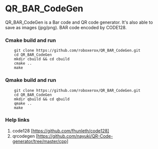 # QR_BAR_CodeGen
QR_BAR_CodeGen is a Bar code and QR code generator. It's also able to save as images (jpg/png). BAR code encoded by CODE128.


### Cmake build and run

		git clone https://github.com/roboxerox/QR_BAR_CodeGen.git
		cd QR_BAR_CodeGen
		mkdir cbuild && cd cbuild
		cmake ..
		make
    
    
### Qmake build and run

		git clone https://github.com/roboxerox/QR_BAR_CodeGen.git
		cd QR_BAR_CodeGen
		mkdir qbuild && cd qbuild
		qmake ..
		make
    
### Help links

1. code128 [https://github.com/fhunleth/code128]
2. qrcodegen [https://github.com/nayuki/QR-Code-generator/tree/master/cpp]
